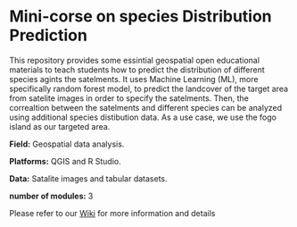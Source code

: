 # Mini-corse on species Distribution Prediction


This repository provides some essintial geospatial open educational materials to teach students how to predict the distribution of different species agints the satelments. It uses Machine Learning (ML), more specifically random forest model, to predict the landcover of the target area from satelite images in order to specify the satelments. Then, the correaltion between the satelments and different species can be analyzed using additional species distibution data. As a use case, we use the fogo island as our targeted area. 

**Field:** Geospatial data analysis.

**Platforms:** QGIS and R Studio.

**Data:** Satalite images and tabular datasets.

**number of modules:** 3


Please refer to our  [Wiki](https://github.com/Amira-AlSamawi/LearningUnit-speciesDistributionPrediction/wiki) for more information and details 

